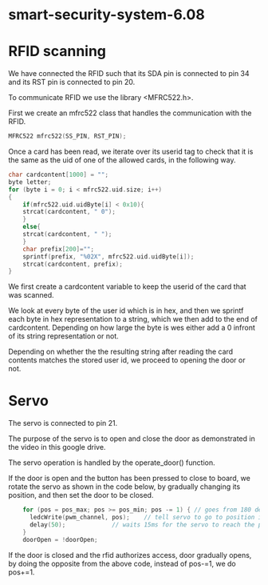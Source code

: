 # smart-security-system-6.08

# RFID scanning
We have connected the RFID such that its SDA pin is connected to pin 34 and its RST pin is connected to pin 20.

To communicate RFID we use the library <MFRC522.h>.

First we create an mfrc522 class that handles the communication with the RFID.

```cpp
MFRC522 mfrc522(SS_PIN, RST_PIN);
```
Once a card has been read, we iterate over its userid tag to check that it is the same as the uid of one of the allowed cards, in the following way.

```cpp
char cardcontent[1000] = "";
byte letter;
for (byte i = 0; i < mfrc522.uid.size; i++) 
{
    if(mfrc522.uid.uidByte[i] < 0x10){
    strcat(cardcontent, " 0");
    }
    else{
    strcat(cardcontent, " ");
    }
    char prefix[200]="";
    sprintf(prefix, "%02X", mfrc522.uid.uidByte[i]);
    strcat(cardcontent, prefix);
}
```
We first create a cardcontent variable to keep the userid of the card that was scanned.

We look at every byte of the user id which is in hex, and then we sprintf each byte in hex representation to a string, which we then add to the end of cardcontent. Depending on how large the byte is wes either add a 0 infront of its string representation or not.

Depending on whether the the resulting string after reading the card contents matches the stored user id, we proceed to opening the door or not.


# Servo

The servo is connected to pin 21.

The purpose of the servo is to open and close the door as demonstrated in the video in this google drive.

The servo operation is handled by the operate_door() function.

If the door is open and the button has been pressed to close to board, we rotate the servo as shown in the code below, by gradually changing its position, and then set the door to be closed.

```cpp
    for (pos = pos_max; pos >= pos_min; pos -= 1) { // goes from 180 degrees to 0 degrees
      ledcWrite(pwm_channel, pos);    // tell servo to go to position in variable 'pos'
      delay(50);             // waits 15ms for the servo to reach the position
    }
    doorOpen = !doorOpen;
```

If the door is closed and the rfid authorizes access, door gradually opens, by doing the opposite from the above code, instead of pos-=1, we do pos+=1.